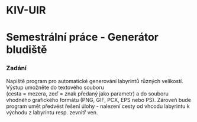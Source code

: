 # KIV-UIR
<h1>Semestrální práce - Generátor bludiště</h1>

<h3>Zadání</h3>
Napiště program pro automatické generování labyrintů různých velikostí. Výstup umožněte do textového souboru<br>
(cesta = mezera, zeď = znak předaný jako parametr) a do souboru vhodného grafického formátu (PNG, GIF, PCX, EPS nebo PS). Zároveň
bude program umět předvést řešení úlohy - nalezení cesty od vhcodu labyrintu k východu z labyrintu resp. zevnitř ven.
